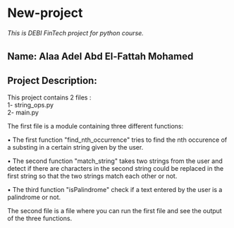 # New-project
###### This is DEBI FinTech project for python course.

## Name: Alaa Adel Abd El-Fattah Mohamed

## Project Description:
This project contains 2 files : <br> 1- string_ops.py  <br>  2- main.py <br>

The first file is a module containing three different functions: <p> &#8226; The first function "find_nth_occurrence" tries to find the nth occurence of a substing in a certain string given by the user.</p>
<p>  &#8226; The second function "match_string" takes two strings from the user and detect if there are characters in the second string could be replaced in the first string so that the two strings match each other or not.</p>
<p> &#8226; The third function "isPalindrome" check if a text entered by the user is a palindrome or not. </p>

The second file is a file where you can run the first file and see the output of the three functions.
